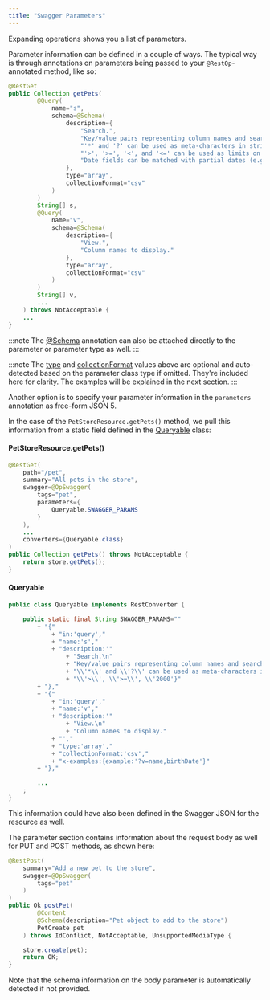 ```yaml
---
title: "Swagger Parameters"
---
```


Expanding operations shows you a list of parameters.

Parameter information can be defined in a couple of ways.
The typical way is through annotations on parameters being passed to your `@RestOp`-annotated method, like so:

```java
@RestGet
public Collection getPets(
        @Query(
            name="s",
            schema=@Schema(
                description={
                    "Search.",
                    "Key/value pairs representing column names and search tokens.",
                    "'*' and '?' can be used as meta-characters in string fields.",
                    "'>', '>=', '<', and '<=' can be used as limits on numeric and date fields.",
                    "Date fields can be matched with partial dates (e.g. '2018' to match any date in the year 2018)."
                },
                type="array",
                collectionFormat="csv"
            )
        )
        String[] s,
        @Query(
            name="v",
            schema=@Schema(
                description={
                    "View.",
                    "Column names to display."
                },
                type="array",
                collectionFormat="csv"
            )
        )
        String[] v,
        ...
    ) throws NotAcceptable {
    ...
}
```

:::note
The [@Schema]({{API_DOCS}}/org/apache/juneau/annotation/Schema.html) annotation can also be attached directly to the
parameter or parameter type as well.
:::

:::note
The [type]({{API_DOCS}}/org/apache/juneau/annotation/Schema.html#type()) and [collectionFormat]({{API_DOCS}}/org/apache/juneau/annotation/Schema.html#collectionFormat()) values above are optional and auto-detected based on the parameter class type if omitted.
They're included here for clarity.
The examples will be explained in the next section.
:::

Another option is to specify your parameter information in the `parameters` annotation as free-form JSON 5.

In the case of the `PetStoreResource.getPets()` method, we pull this information from a static field defined in the [Queryable]({{API_DOCS}}/org/apache/juneau/rest/converter/Queryable.html) class:

#### PetStoreResource.getPets()

```java
@RestGet(
    path="/pet",
    summary="All pets in the store",
    swagger=@OpSwagger(
        tags="pet",
        parameters={
            Queryable.SWAGGER_PARAMS
        }
    ),
    ...
    converters={Queryable.class}
)
public Collection getPets() throws NotAcceptable {
    return store.getPets();
}
```

#### Queryable

```java
public class Queryable implements RestConverter {

    public static final String SWAGGER_PARAMS=""
        + "{"
            + "in:'query',"
            + "name:'s',"
            + "description:'"
                + "Search.\n"
                + "Key/value pairs representing column names and search tokens.\n"
                + "\\'*\\' and \\'?\\' can be used as meta-characters in string fields.\n"
                + "\\'>\\', \\'>=\\', \\'2000'}"
        + "},"
        + "{"
            + "in:'query',"
            + "name:'v',"
            + "description:'"
                + "View.\n"
                + "Column names to display."
            + "',"
            + "type:'array',"
            + "collectionFormat:'csv',"
            + "x-examples:{example:'?v=name,birthDate'}"
        + "},"

        ...
    ;
}
```

This information could have also been defined in the Swagger JSON for the resource as well.

The parameter section contains information about the request body as well for PUT and POST methods, as shown here:

```java
@RestPost(
    summary="Add a new pet to the store",
    swagger=@OpSwagger(
        tags="pet"
    )
)
public Ok postPet(
        @Content
        @Schema(description="Pet object to add to the store")
        PetCreate pet
    ) throws IdConflict, NotAcceptable, UnsupportedMediaType {

    store.create(pet);
    return OK;
}
```

Note that the schema information on the body parameter is automatically detected if not provided.

